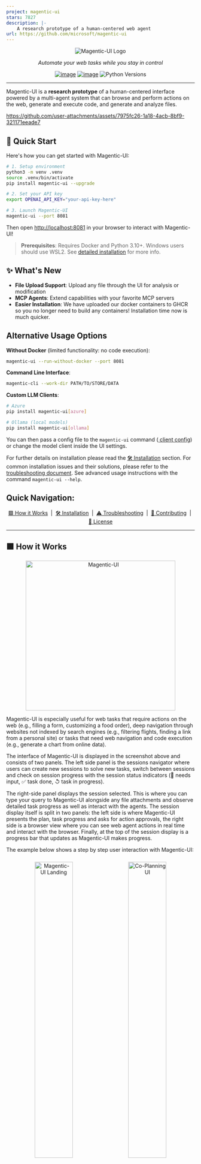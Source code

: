 ```yaml
---
project: magentic-ui
stars: 7827
description: |-
    A research prototype of a human-centered web agent
url: https://github.com/microsoft/magentic-ui
---
```


<div align="center">
<img src="docs/img/magui-readme-logo.svg" alt="Magentic-UI Logo">


_Automate your web tasks while you stay in control_

[![image](https://img.shields.io/pypi/v/magentic_ui.svg)](https://pypi.python.org/pypi/magentic_ui)
[![image](https://img.shields.io/pypi/l/magentic_ui.svg)](https://pypi.python.org/pypi/magentic_ui)
![Python Versions](https://img.shields.io/badge/python-3.10%20%7C%203.11%20%7C%203.12%20%7C%203.13-blue)

</div>

---

Magentic-UI is a **research prototype** of a human-centered interface powered by a multi-agent system that can browse and perform actions on the web, generate and execute code, and generate and analyze files.

  https://github.com/user-attachments/assets/7975fc26-1a18-4acb-8bf9-321171eeade7

## 🚀 Quick Start

Here's how you can get started with Magentic-UI:

```bash
# 1. Setup environment
python3 -m venv .venv
source .venv/bin/activate
pip install magentic-ui --upgrade

# 2. Set your API key
export OPENAI_API_KEY="your-api-key-here"

# 3. Launch Magentic-UI
magentic-ui --port 8081
```

Then open <http://localhost:8081> in your browser to interact with Magentic-UI!

> **Prerequisites**: Requires Docker and Python 3.10+. Windows users should use WSL2. See [detailed installation](#️-installation) for more info.

## ✨ What's New

- **File Upload Support**: Upload any file through the UI for analysis or modification
- **MCP Agents**: Extend capabilities with your favorite MCP servers
- **Easier Installation**: We have uploaded our docker containers to GHCR so you no longer need to build any containers! Installation time now is much quicker.

## Alternative Usage Options

**Without Docker** (limited functionality: no code execution):
```bash
magentic-ui --run-without-docker --port 8081
```

**Command Line Interface**:
```bash
magentic-cli --work-dir PATH/TO/STORE/DATA
```

**Custom LLM Clients**:
```bash
# Azure
pip install magentic-ui[azure]

# Ollama (local models)
pip install magentic-ui[ollama]
```

You can then pass a config file to the `magentic-ui` command (<a href="#model-client-configuration"> client config</a>) or change the model client inside the UI settings.

For further details on installation please read the   <a href="#️-installation">🛠️ Installation</a> section. For common installation issues and their solutions, please refer to the [troubleshooting document](TROUBLESHOOTING.md). See advanced usage instructions with the command `magentic-ui --help`. 

## Quick Navigation:
<p align="center">
  <a href="#-how-it-works">🟪 How it Works</a> &nbsp;|&nbsp;
  <a href="#️-installation">🛠️ Installation</a> &nbsp;|&nbsp;
  <a href="#troubleshooting">⚠️ Troubleshooting</a> &nbsp;|&nbsp; 
  <a href="#contributing">🤝 Contributing</a> &nbsp;|&nbsp;
  <a href="#license">📄 License</a>
</p>

---

## 🟪 How it Works
<p align="center">
  <img src="./docs/img/magenticui_running.png" alt="Magentic-UI" height="400">
</p>

Magentic-UI is especially useful for web tasks that require actions on the web (e.g., filling a form, customizing a food order), deep navigation through websites not indexed by search engines (e.g., filtering flights, finding a link from a personal site) or tasks that need web navigation and code execution (e.g., generate a chart from online data).

The interface of Magentic-UI is displayed in the screenshot above and consists of two panels. The left side panel is the sessions navigator where users can create new sessions to solve new tasks, switch between sessions and check on session progress with the session status indicators (🔴 needs input, ✅ task done, ↺ task in progress).

The right-side panel displays the session selected. This is where you can type your query to Magentic-UI alongside any file attachments and observe detailed task progress as well as  interact with the agents. The session display itself is split in two panels: the left side is where Magentic-UI presents the plan, task progress and asks for action approvals, the right side is a browser view where you can see web agent actions in real time and interact with the browser. Finally, at the top of the session display is a progress bar that updates as Magentic-UI makes progress.


The example below shows a step by step user interaction with Magentic-UI:

<!-- Screenshots -->
<p align="center">
  <img src="docs/img/magui-landing.png" alt="Magentic-UI Landing" width="45%" style="margin:10px;">
  <img src="docs/img/magui-coplanning.png" alt="Co-Planning UI" width="45%" style="margin:10px;">
  <img src="docs/img/magui-cotasking.png" alt="Co-Tasking UI" width="45%" style="margin:10px;">
  <img src="docs/img/magui-actionguard.png" alt="Action Guard UI" width="45%" style="margin:10px;">
</p>


What differentiates Magentic-UI from other browser use offerings is its transparent and controllable interface that allows for efficient human-in-the-loop involvement. Magentic-UI is built using [AutoGen](https://github.com/microsoft/autogen) and provides a platform to study human-agent interaction and experiment with web agents. Key features include:

- 🧑‍🤝‍🧑 **Co-Planning**: Collaboratively create and approve step-by-step plans using chat and the plan editor.
- 🤝 **Co-Tasking**: Interrupt and guide the task execution using the web browser directly or through chat. Magentic-UI can also ask for clarifications and help when needed.
- 🛡️ **Action Guards**: Sensitive actions are only executed with explicit user approvals.
- 🧠 **Plan Learning and Retrieval**: Learn from previous runs to improve future task automation and save them in a plan gallery. Automatically or manually retrieve saved plans in future tasks.
- 🔀 **Parallel Task Execution**: You can run multiple tasks in parallel and session status indicators will let you know when Magentic-UI needs your input or has completed the task.

<div align="center">
  <a href="https://www.youtube.com/watch?v=wOs-5SR8xOc" target="_blank">
    <img src="https://img.youtube.com/vi/wOs-5SR8xOc/maxresdefault.jpg" alt="Watch the demo video" width="600"/>
  </a>
  <br>
  ▶️ <em> Click to watch a video and learn more about Magentic-UI </em>
</div>


### Autonomous Evaluation

To evaluate its autonomous capabilities, Magentic-UI has been tested against several benchmarks when running with o4-mini: [GAIA](https://huggingface.co/datasets/gaia-benchmark/GAIA) test set (42.52%), which assesses general AI assistants across reasoning, tool use, and web interaction tasks ; [AssistantBench](https://huggingface.co/AssistantBench) test set (27.60%), focusing on realistic, time-consuming web tasks; [WebVoyager](https://github.com/MinorJerry/WebVoyager) (82.2%), measuring end-to-end web navigation in real-world scenarios; and [WebGames](https://webgames.convergence.ai/) (45.5%), evaluating general-purpose web-browsing agents through interactive challenges.
To reproduce these experimental results, please see the following [instructions](experiments/eval/README.md).



If you're interested in reading more checkout our [technical report](https://www.microsoft.com/en-us/research/wp-content/uploads/2025/07/magentic-ui-report.pdf) and [blog post](https://www.microsoft.com/en-us/research/blog/magentic-ui-an-experimental-human-centered-web-agent/).


## 🛠️ Installation
### Pre-Requisites

**Note**: If you're using Windows, we highly recommend using [WSL2](https://docs.microsoft.com/en-us/windows/wsl/install) (Windows Subsystem for Linux).

1. If running on **Windows** or **Mac** you should use [Docker Desktop](https://www.docker.com/products/docker-desktop/) or if inside WSL2 you can install Docker directly inside WSL [docker in WSL2 guide](https://gist.github.com/dehsilvadeveloper/c3bdf0f4cdcc5c177e2fe9be671820c7). If running on **Linux**, you should use [Docker Engine](https://docs.docker.com/engine/install/). 

If using Docker Desktop, make sure it is set up to use WSL2:
    - Go to Settings > Resources > WSL Integration
    - Enable integration with your development distro You can find more detailed instructions about this step [here](https://docs.microsoft.com/en-us/windows/wsl/tutorials/wsl-containers).



2. During the Installation step, you will need to set up your `OPENAI_API_KEY`. To use other models, review the [Model Client Configuration](#model-client-configuration) section below.

3. You need at least [Python 3.10](https://www.python.org/downloads/) installed.


If you are on Windows, we recommend to run Magentic-UI inside [WSL2](https://docs.microsoft.com/en-us/windows/wsl/install) (Windows Subsystem for Linux) for correct Docker and file path compatibility.



### PyPI Installation

Magentic-UI is available on PyPI. We recommend using a virtual environment to avoid conflicts with other packages.

```bash
python3 -m venv .venv
source .venv/bin/activate
pip install magentic-ui
```

Alternatively, if you use [`uv`](https://docs.astral.sh/uv/getting-started/installation/) for dependency management, you can install Magentic-UI with:

```bash
uv venv --python=3.12 .venv
. .venv/bin/activate
uv pip install magentic-ui
```


### Running Magentic-UI

To run Magentic-UI, make sure that Docker is running, then run the following command:

```bash
magentic-ui --port 8081
```

>**Note**: Running this command for the first time will pull two docker images required for the Magentic-UI agents. If you encounter problems, you can build them directly with the following command:
```bash
cd docker
sh build-all.sh
```

If you face issues with Docker, please refer to the [TROUBLESHOOTING.md](TROUBLESHOOTING.md) document.

Once the server is running, you can access the UI at <http://localhost:8081>.


### Configuration

#### Model Client Configuration

If you want to use a different OpenAI key, or if you want to configure use with Azure OpenAI or Ollama, you can do so inside the UI by navigating to settings (top right icon) and changing model configuration. Another option is to pass a yaml config file when you start Magentic-UI which will override any settings in the UI:

```bash
magentic-ui --port 8081 --config config.yaml
```

Where the `config.yaml` should look as follows with an AutoGen model client configuration:

```yaml
gpt4o_client: &gpt4o_client
    provider: OpenAIChatCompletionClient
    config:
      model: gpt-4o-2024-08-06
      api_key: null
      base_url: null
      max_retries: 5

orchestrator_client: *gpt4o_client
coder_client: *gpt4o_client
web_surfer_client: *gpt4o_client
file_surfer_client: *gpt4o_client
action_guard_client: *gpt4o_client
plan_learning_client: *gpt4o_client
```
You can change the client for each of the agents using the config file and use AzureOpenAI (`AzureOpenAIChatCompletionClient`), Ollama and other clients.

#### MCP Server Configuration

You can also extend Magentic-UI's capabilities by adding custom "McpAgents" to the multi-agent team. Each McpAgent can have access to one or more MCP Servers. You can specify these agents via the `mcp_agent_configs` parameter in your `config.yaml`.

For example, here's an agent called "airbnb_surfer" that has access to the OpenBnb MCP Server running locally via Stdio.

```yaml
mcp_agent_configs:
  - name: airbnb_surfer
    description: "The airbnb_surfer has direct access to AirBnB."
    model_client: 
      provider: OpenAIChatCompletionClient
      config:
        model: gpt-4.1-2025-04-14
      max_retries: 10
    system_message: |-
      You are AirBnb Surfer, a helpful digital assistant that can help users acces AirBnB.

      You have access to a suite of tools provided by the AirBnB API. Use those tools to satisfy the users requests.
    reflect_on_tool_use: false
    mcp_servers:
      - server_name: AirBnB
        server_params:
          type: StdioServerParams
          command: npx
          args:
            - -y
            - "@openbnb/mcp-server-airbnb"
            - --ignore-robots-txt
```

Under the hood, each `McpAgent` is just a `autogen_agentchat.agents.AssistantAgent` with the set of MCP Servers exposed as an `AggregateMcpWorkbench` which is simply a named collection of `autogen_ext.tools.mcp.McpWorkbench` objects (one per MCP Server).

Currently the supported MCP Server types are `autogen_ext.tools.mcp.StdioServerParams` and `autogen_ext.tools.mcp.SseServerParams`.

### Building Magentic-UI from source

This step is primarily for users seeking to make modifications to the code, are having trouble with the pypi installation or want the latest code before a pypi version release.

#### 1. Make sure the above prerequisites are installed, and that Docker is running.

#### 2. Clone the repository to your local machine:

```bash
git clone https://github.com/microsoft/magentic-ui.git
cd magentic-ui
```

#### 3. Install Magentic-UI's dependencies with uv or your favorite package manager:

```bash
# install uv through https://docs.astral.sh/uv/getting-started/installation/
uv venv --python=3.12 .venv
uv sync --all-extras
source .venv/bin/activate
```

#### 4. Build the frontend:

First make sure to install node:

```bash
# install nvm to install node
curl -o- https://raw.githubusercontent.com/nvm-sh/nvm/v0.40.1/install.sh | bash
nvm install node
```

Then install the frontend:

```bash
cd frontend
npm install -g gatsby-cli
npm install --global yarn
yarn install
yarn build
```

#### 5. Run Magentic-UI, as usual.

```bash
magentic-ui --port 8081
```


#### Running the UI from source

If you are making changes to the source code of the UI, you can run the frontend in development mode so that it will automatically update when you make changes for faster development.

1. Open a separate terminal and change directory to the frontend

```bash
cd frontend
```

2. Create a `.env.development` file.

```bash
cp .env.default .env.development
```

3. Launch frontend server

```bash
npm run start
```

4. Then run the UI:

```bash
magentic-ui --port 8081
```

The frontend from source will be available at <http://localhost:8000>, and the compiled frontend will be available at <http://localhost:8081>.




## Troubleshooting


If you were unable to get Magentic-UI running, do not worry! The first step is to make sure you have followed the steps outlined above, particularly with the [pre-requisites](#pre-requisites).

For common issues and their solutions, please refer to the [TROUBLESHOOTING.md](TROUBLESHOOTING.md) file in this repository. If you do not see your problem there, please open a `GitHub Issue`. 

## Contributing

This project welcomes contributions and suggestions. For information about contributing to Magentic-UI, please see our [CONTRIBUTING.md](CONTRIBUTING.md) guide, which includes current issues to be resolved and other forms of contributing.

This project has adopted the [Microsoft Open Source Code of Conduct](https://opensource.microsoft.com/codeofconduct/). For more information, see the [Code of Conduct FAQ](https://opensource.microsoft.com/codeofconduct/faq/) or contact [opencode@microsoft.com](mailto:opencode@microsoft.com) with any additional questions or comments.


## Citation

Please cite our paper if you use our work in your research:

```
@article{mozannar2025magentic,
  title={Magentic-UI: Towards Human-in-the-loop Agentic Systems},
  author={Mozannar, Hussein and Bansal, Gagan and Tan, Cheng and Fourney, Adam and Dibia, Victor and Chen, Jingya and Gerrits, Jack and Payne, Tyler and Maldaner, Matheus Kunzler and Grunde-McLaughlin, Madeleine and others},
  journal={arXiv preprint arXiv:2507.22358},
  year={2025}
}
```

## License

Microsoft, and any contributors, grant you a license to any code in the repository under the [MIT License](https://opensource.org/licenses/MIT). See the [LICENSE](LICENSE) file.

Microsoft, Windows, Microsoft Azure, and/or other Microsoft products and services referenced in the documentation
may be either trademarks or registered trademarks of Microsoft in the United States and/or other countries.
The licenses for this project do not grant you rights to use any Microsoft names, logos, or trademarks.
Microsoft's general trademark guidelines can be found at <http://go.microsoft.com/fwlink/?LinkID=254653>.

Any use of third-party trademarks or logos are subject to those third-party's policies.

Privacy information can be found at <https://go.microsoft.com/fwlink/?LinkId=521839>

Microsoft and any contributors reserve all other rights, whether under their respective copyrights, patents, or trademarks, whether by implication, estoppel, or otherwise.


